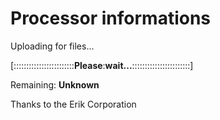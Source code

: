 # Processor informations

Uploading for files...

[::::::::::::::::::::::::**Please**:**wait...**:::::::::::::::::::::::]

Remaining: **Unknown**

Thanks to the Erik Corporation
